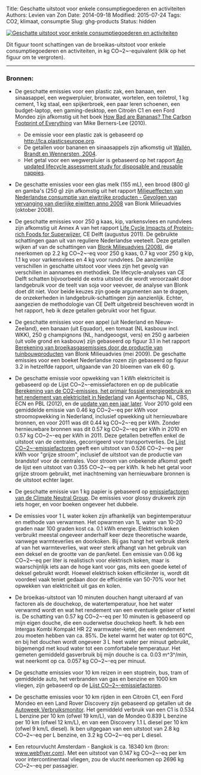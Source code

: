 Title: Geschatte uitstoot voor enkele consumptiegoederen en activiteiten
Authors: Levien van Zon
Date: 2014-09-18
Modified: 2015-07-24
Tags: CO2, klimaat, consumptie
Slug: ghg-products
Status: hidden

[![Geschatte uitstoot voor enkele consumptiegoederen en activiteiten]({filename}/images/co2-voetafdruk-producten-nl.png)]({filename}/images/co2-voetafdruk-producten-nl.png)

Dit figuur toont schattingen van de broeikas-uitstoot voor enkele consumptiegoederen en activiteiten, in kg CO~2~-equivalent (klik op het figuur om te vergroten). 
 
-----

### Bronnen:

   - De geschatte emissies voor een plastic zak, een banaan, een sinaasappel, een wegwerpluier, bronwater, wortelen, een toiletrol, 1 kg cement, 1 kg staal, een spijkerbroek, een paar leren schoenen, een budget-laptop, een gaming-desktop, een Citroën C1 en een Ford Mondeo zijn afkomstig uit het boek [How Bad are Bananas? The Carbon Footprint of Everything](https://books.google.nl/books/about/How_Bad_Are_Bananas.html?id=iWVG2Y8nVVwC) van Mike Berners-Lee (2010). 
       - De emissie voor een plastic zak is gebaseerd op <http://lca.plasticseurope.org>.
       - De getallen voor bananen en sinaasappels zijn afkomstig uit [Wallén, Brandt en Wennersten, 2004](http://dx.doi.org/10.1016/j.envsci.2004.08.004).
       - Het getal voor een wegwerpluier is gebaseerd op het rapport [An updated lifecycle assessment study for disposable and reusable nappies](https://www.gov.uk/government/uploads/system/uploads/attachment_data/file/291130/scho0808boir-e-e.pdf).

   - De geschatte emissies voor een glas melk (155 mL), een brood (800 g) en gamba's (250 g) zijn afkomstig uit het rapport [Milieueffecten van Nederlandse consumptie van eiwitrijke producten - Gevolgen van vervanging van dierlijke eiwitten anno 2008](http://blonkconsultants.nl/publicaties/2008/consumptie-eiwitrijke-producten.html) van Blonk Milieuadvies (oktober 2008).

   - De geschatte emissies voor 250 g kaas, kip, varkensvlees en rundvlees zijn afkomstig uit Annex A van het rapport [Life Cycle Impacts of Protein-rich Foods for Superwijzer](http://www.ce.nl/index.php?go=home.showPublicatie&id=1252), CE Delft (augustus 2011). De gebruikte schattingen gaan uit van reguliere Nederlandse veeteelt. Deze getallen wijken af van de schattingen van [Blonk Milieuadvies (2008)](http://blonkconsultants.nl/publicaties/2008/consumptie-eiwitrijke-producten.html), die neerkomen op 2.2 kg CO~2~-eq voor 250 g kaas, 0.7 kg voor 250 g kip, 1.1 kg voor varkensvlees en 4 kg voor rundvlees. De aanzienlijke verschillen in geschatte uitstoot voor vlees zijn het gevolg van verschillen in aannames en methodiek. De lifecycle-analyses van CE Delft schatten bijvoorbeeld de extra uitstoot die wordt veroorzaakt door landgebruik voor de teelt van soja voor veevoer, de analyse van Blonk doet dit niet. Voor beide keuzes zijn goede argumenten aan te dragen, de onzekerheden in landgebruik-schattingen zijn aanzienlijk. Echter, aangezien de methodologie van CE Delft uitgebreid beschreven wordt in het rapport, heb ik deze getallen gebruikt voor het figuur.

   - De geschatte emissies voor een appel (uit Nederland en Nieuw-Zeeland), een banaan (uit Equador), een tomaat (NL kasbouw incl. WKK), 250 g champignons (NL, handgeoogst, vers) en 250 g aarbeien (uit volle grond en kasbouw) zijn gebaseerd op figuur 3.1 in het rapport [Berekening van broeikasgasemissies door de productie van tuinbouwproducten](http://blonkconsultants.nl/upload/Rapportage%20Broeikasgasemissie%20Tuinbouw%20eindrapportnamen%20%28RB,%20adjusted%20table%208.3%29.pdf) van Blonk Milieuadvies (mei 2009). De geschatte emissies voor een boeket Nederlandse rozen zijn gebaseerd op figuur 3.2 in hetzelfde rapport, uitgaande van 20 bloemen van elk 60 g. 

   - De geschatte emissie voor opwekking van 1 kWh elektriciteit is gebaseerd op de Lijst CO~2~-emissiefactoren en op de publicatie [Berekening van de CO2-emissies, het primair fossiel energiegebruik en het rendement van elektriciteit in Nederland](http://english.rvo.nl/sites/default/files/2014/08/Notitie-Energie-CO2-effecten-elektriciteit-Sept-2012.pdf) van Agentschap NL, CBS, ECN en PBL (2012), en de [update van een jaar later](http://www.cbs.nl/NR/rdonlyres/F650310E-978E-475F-9E2E-EDB33236539A/0/2013rendementenenCO2emissievanelektriciteitsproductieinnederlandart.pdf). Voor 2010 gold een gemiddelde emissie van 0.46 kg CO~2~-eq per kWh voor stroomopwekking in Nederland, inclusief opwekking uit hernieuwbare bronnen, en voor 2011 was dit 0.44 kg CO~2~-eq per kWh. Zonder hernieuwbare bronnen was dit 0.57 kg CO~2~-eq per kWh in 2010 en 0.57 kg CO~2~-eq per kWh in 2011. Deze getallen betreffen enkel de uitstoot van de centrales, gecorrigeerd voor transportverlies. De [Lijst CO~2~-emissiefactoren](http://co2emissiefactoren.nl/lijst-emissiefactoren/) geeft een uitstoot van 0.526 CO~2~-eq per kWh voor "grijze stroom", inclusief de uitstoot van de productie van brandstof voor de centrales. Voor stroom van onbekende afkomst geeft de lijst een uitstoot van 0.355 CO~2~-eq per kWh. Ik heb het getal voor grijze stroom gebruikt, met inachtneming van hernieuwbare bronnen is de uitstoot echter lager.

   - De geschatte emissie van 1 kg papier is gebaseerd op [emissiefactoren van de Climate Neutral Group](http://climateneutralgroup.com/wp-content/uploads/2014/09/Review_Emissiefactoren_2015.pdf). De emissies voor glossy drukwerk zijn iets hoger, en voor boeken ongeveer het dubbele.


   - De emissies voor 1 L water koken zijn afhankelijk van begintemperatuur en methode van verwarmen. Het opwarmen van 1L water van 10-20 graden naar 100 graden kost ca. 0.1 kWh energie. Elektrisch koken verbruikt meestal ongeveer anderhalf keer deze theoretische waarde, vanwege warmteverlies en doorkoken. Bij gas hangt het verbruik sterk af van het warmteverlies, wat weer sterk afhangt van het gebruik van een deksel en de grootte van de pan/ketel. Een emissie van 0.06 kg CO~2~-eq per liter is realistisch voor elektrisch koken, maar is waarschijnlijk iets aan de hoge kant voor gas, mits een goede ketel of deksel gebruikt wordt. Hoewel elektrisch koken efficiënter is, wordt dit voordeel vaak teniet gedaan door de efficiëntie van 50-70% voor het opwekken van elektriciteit uit gas en kolen.

   - De broeikas-uitstoot van 10 minuten douchen hangt uiteraard af van factoren als de douchekop, de watertemperatuur, hoe het water verwarmd wordt en wat het rendement van een eventuele geiser of ketel is. De schatting van 0.57 kg CO~2~-eq per 10 minuten is gebaseerd op mijn eigen douche, die een ouderwetse douchekop heeft. Ik heb een Intergas Kombi Kompakt HR 22 warmwater-ketel, die een rendement zou moeten hebben van ca. 85%. De ketel warmt het water op tot 60°C, en bij het douchen wordt ongeveer 3 L heet water per minuut gebruikt, bijgemengd met koud water tot een comfortabele temperatuur. Het gemeten gemiddeld gasverbruik bij mijn douche is ca. 0.03 m^3^/min, wat neerkomt op ca. 0.057 kg CO~2~-eq per minuut.

   - De geschatte emissies voor 10 km reizen in een stoptrein, bus, tram of gemiddelde auto, het verbranden van gas en benzine en 1000 km vliegen, zijn gebaseerd op de [Lijst CO~2~-emissiefactoren](http://co2emissiefactoren.nl/lijst-emissiefactoren/).

   - De geschatte emissies voor 10 km rijden in een Citroën C1, een Ford Mondeo en een Land Rover Discovery zijn gebaseerd op getallen uit de [Autoweek Verbruiksmonitor](http://www.autoweek.nl/verbruiksmonitor). Het gemiddeld verbruik van een C1 is 0.534 L benzine per 10 km (ofwel 19 km/L), van de Mondeo 0.839 L benzine per 10 km (ofwel 12 km/L), en van een Discovery 1.1 L diesel per 10 km (ofwel 9 km/L diesel). Ik ben uitgegaan van een uitstoot van 2.8 kg CO~2~-eq per L benzine, en 3.2 kg CO~2~-eq per L diesel.

   - Een retourvlucht Amsterdam - Bangkok is ca. 18340 km (bron: www.webflyer.com). Met een uitstoot van 0.147 kg CO~2~-eq per km voor intercontinentaal vliegen, zou de vlucht neerkomen op 2696 kg CO~2~-eq per passagier.



